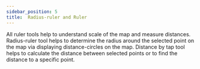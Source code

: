 ```yaml
---
sidebar_position: 5
title:  Radius-ruler and Ruler
---
```


All ruler tools help to understand scale of the map and measure distances. Radius-ruler tool helps to determine the radius around the selected point on the map via displaying distance-circles on the map. Distance by tap tool helps to calculate the distance between selected points or to find the distance to a specific point.